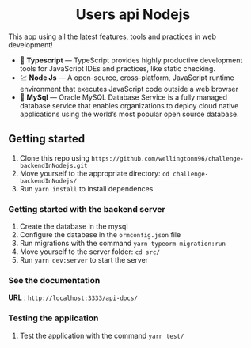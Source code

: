 <h1 align="center">
Users api Nodejs
</h1>

This app using all the latest features, tools and practices in web development!

- :blue_book: **Typescript** — TypeScript provides highly productive development tools for JavaScript IDEs and practices, like static checking.
- 💹 **Node Js** — A open-source, cross-platform, JavaScript runtime environment that executes JavaScript code outside a web browser
- :notebook_with_decorative_cover: **MySql** — Oracle MySQL Database Service is a fully managed database service that enables organizations to deploy cloud native applications using the world’s most popular open source database.

## Getting started

1. Clone this repo using `https://github.com/wellingtonn96/challenge-backendInNodejs.git`
2. Move yourself to the appropriate directory: `cd challenge-backendInNodejs/`
3. Run `yarn install` to install dependences

### Getting started with the backend server

1. Create the database in the mysql
2. Configure the database in the `ormconfig.json` file
3. Run migrations with the command `yarn typeorm migration:run`
4. Move yourself to the server folder: `cd src/`
5. Run `yarn dev:server` to start the server

### See the documentation

**URL** : `http://localhost:3333/api-docs/`

### Testing the application

1. Test the application with the command `yarn test/`
